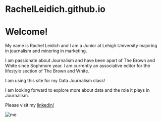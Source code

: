 # RachelLeidich.github.io
# Welcome!
My name is Rachel Leidich and I am a Junior at Lehigh University majoring in journalism and minoring in marketing. 

I am passionate about Journalism and have been apart of The Brown and White since Sophmore year. I am currently an associative editor for the lifestyle section of The Brown and White. 

I am using this site for my Data Journalism class!

I am looking forward to explore more about data and the role it plays in Journalism.  

Please visit my [linkedin!](https://www.linkedin.com/in/rachel-leidich-886365212/)

![me](https://github.com/RachelLeidich/RachelLeidich.github.io/blob/main/headshot%202.jpg?raw=true)
